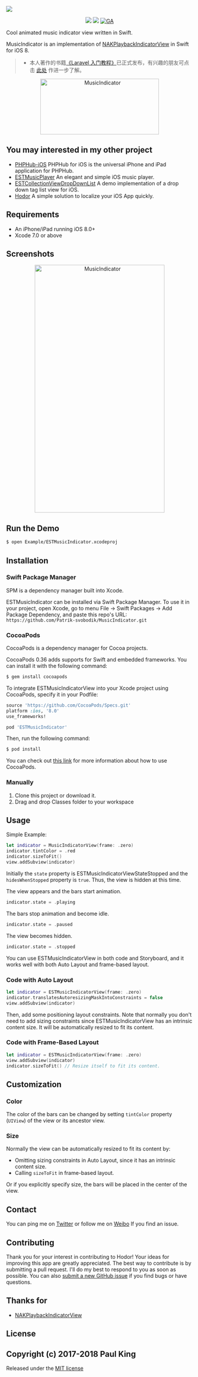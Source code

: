 ![](http://ww4.sinaimg.cn/large/76dc7f1bjw1ezi2uzethxj21jk09uabz.jpg)

<p align="center">
<a href="https://weibo.com/jinfali"><img src="https://img.shields.io/badge/contact-@Aufree-orange.svg?style=flat"></a>
<a href="https://github.com/Aufree/ESTMusicIndicator/blob/master/LICENSE"><img src="https://img.shields.io/badge/license-MIT-green.svg?style=flat"></a>
<a href="https://github.com/Aufree"><img src="https://ga-beacon.appspot.com/UA-70965318-2/ESTMusicIndicator/readme" alt="GA"></a>
</p>

Cool animated music indicator view written in Swift.

MusicIndicator is an implementation of [NAKPlaybackIndicatorView](https://github.com/yujinakayama/NAKPlaybackIndicatorView) in Swift for iOS 8.

> - 本人著作的书籍[《Laravel 入门教程》](https://laravel-china.org/laravel-tutorial/5.1)已正式发布，有兴趣的朋友可点击 [此处](https://laravel-china.org/topics/3383) 作进一步了解。

<p align="center">
<img src="https://cloud.githubusercontent.com/assets/5310542/12050743/8b3352ec-af34-11e5-99b8-24577e5475e7.png" width="320" height="150" alt="MusicIndicator"/>
</p>

## You may interested in my other project

* [PHPHub-iOS](https://github.com/aufree/phphub-ios) PHPHub for iOS is the universal iPhone and iPad application for PHPHub.
* [ESTMusicPlayer](https://github.com/Aufree/ESTMusicPlayer) An elegant and simple iOS music player.
* [ESTCollectionViewDropDownList](https://github.com/Aufree/ESTCollectionViewDropDownList) A demo implementation of a drop down tag list view for iOS.
* [Hodor](https://github.com/Aufree/Hodor) A simple solution to localize your iOS App quickly.

## Requirements

* An iPhone/iPad running iOS 8.0+
* Xcode 7.0 or above

## Screenshots

<p align="center">
<img src="http://ww1.sinaimg.cn/large/76dc7f1bgw1eznwh2vtipg20ku11277j.gif" width="350" height="667" alt="MusicIndicator"/>
</p>

## Run the Demo

```bash
$ open Example/ESTMusicIndicator.xcodeproj
```

## Installation

### Swift Package Manager
SPM is a dependency manager built into Xcode.

ESTMusicIndicator can be installed via Swift Package Manager. To use it in your project, open Xcode, go to menu File -> Swift Packages -> Add Package Dependency, and paste this repo's URL:
`https://github.com/Patrik-svobodik/MusicIndicator.git`

### CocoaPods

CocoaPods is a dependency manager for Cocoa projects.

CocoaPods 0.36 adds supports for Swift and embedded frameworks. You can install it with the following command:

```bash
$ gem install cocoapods
```

To integrate ESTMusicIndicatorView into your Xcode project using CocoaPods, specify it in your Podfile:

```ruby
source 'https://github.com/CocoaPods/Specs.git'
platform :ios, '8.0'
use_frameworks!

pod 'ESTMusicIndicator'
```

Then, run the following command:

```bash
$ pod install
```

You can check out [this link](http://www.raywenderlich.com/97014) for more information about how to use CocoaPods.

### Manually

1. Clone this project or download it.
2. Drag and drop Classes folder to your workspace

## Usage

Simple Example:

```swift
let indicator = MusicIndicatorView(frame: .zero)
indicator.tintColor = .red
indicator.sizeToFit()
view.addSubview(indicator)
```

Initially the `state` property is ESTMusicIndicatorViewStateStopped and the `hidesWhenStopped` property is `true`.
Thus, the view is hidden at this time.

The view appears and the bars start animation.

```swift
indicator.state = .playing
```

The bars stop animation and become idle.

```swift
indicator.state = .paused
```

The view becomes hidden.

```swift
indicator.state = .stopped
```

You can use ESTMusicIndicatorView in both code and Storyboard, and it works well with both Auto Layout and frame-based layout.

### Code with Auto Layout

```swift
let indicator = ESTMusicIndicatorView(frame: .zero)
indicator.translatesAutoresizingMaskIntoConstraints = false
view.addSubview(indicator)
```

Then, add some positioning layout constraints.
Note that normally you don't need to add sizing constraints since ESTMusicIndicatorView has an intrinsic content size.
It will be automatically resized to fit its content.

### Code with Frame-Based Layout

```swift
let indicator = ESTMusicIndicatorView(frame: .zero)
view.addSubview(indicator)
indicator.sizeToFit() // Resize itself to fit its content.
```

## Customization

### Color

The color of the bars can be changed by setting `tintColor` property (`UIView`) of the view or its ancestor view.

### Size

Normally the view can be automatically resized to fit its content by:

* Omitting sizing constraints in Auto Layout, since it has an intrinsic content size.
* Calling `sizeToFit` in frame-based layout.

Or if you explicitly specify size, the bars will be placed in the center of the view.

## Contact

You can ping me on [Twitter](https://twitter.com/_Paul_King_) or follow me on [Weibo](http://weibo.com/jinfali) If you find an issue.

## Contributing

Thank you for your interest in contributing to Hodor! Your ideas for improving this app are greatly appreciated. The best way to contribute is by submitting a pull request. I'll do my best to respond to you as soon as possible. You can also [submit a new GitHub issue](https://github.com/Aufree/ESTMusicIndicator/issues/new) if you find bugs or have questions.

## Thanks for

* [NAKPlaybackIndicatorView](https://github.com/yujinakayama/NAKPlaybackIndicatorView)

## License

Copyright (c) 2017-2018 Paul King
---

Released under the [MIT license](https://github.com/Aufree/ESTMusicIndicator/blob/master/LICENSE)
